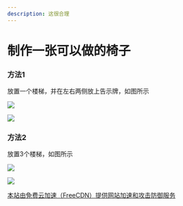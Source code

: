 ```yaml
---
description: 这很合理
---
```


# 制作一张可以做的椅子

### 方法1

放置一个楼梯，并在左右两侧放上告示牌，如图所示

![](../.gitbook/assets/X\[0\)D\_WTZ@T1{O\_\)5\~\_$3TQ.png)

![](../.gitbook/assets/DKVLLD\)TS95I\`CZ$IKUZQKT.png)

### 方法2

放置3个楼梯，如图所示

![](../.gitbook/assets/K3$H\[@{ZCC\(YA76@6C0172C.png)

![](../.gitbook/assets/KLOE\[K@AQPAUGQQDVH\[A5QR.png)





[本站由免费云加速（FreeCDN）提供网站加速和攻击防御服务](http://www.freecdn.pw/?zzwz)
